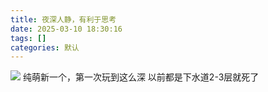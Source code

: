 ```yaml
---
title: 夜深人静，有利于思考
date: 2025-03-10 18:30:16
tags: []
categories: 默认
---
```


![](https://s.rmimg.com/2025-03-11/1741627488-644373-screenshot-20250311-012333-trebuchet.png)
纯萌新一个，第一次玩到这么深
以前都是下水道2-3层就死了
